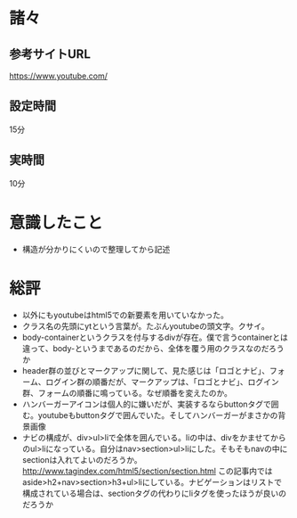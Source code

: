 # 諸々
## 参考サイトURL
https://www.youtube.com/

## 設定時間
15分
## 実時間
10分

# 意識したこと
- 構造が分かりにくいので整理してから記述

# 総評
- 以外にもyoutubeはhtml5での新要素を用いていなかった。
- クラス名の先頭にytという言葉が。たぶんyoutubeの頭文字。クサイ。
- body-containerというクラスを付与するdivが存在。僕で言うcontainerとは違って、body-というまであるのだから、全体を覆う用のクラスなのだろうか
- header群の並びとマークアップに関して、見た感じは「ロゴとナビ」、フォーム、ログイン群の順番だが、マークアップは、「ロゴとナビ」、ログイン群、フォームの順番に鳴っている。なぜ順番を変えたのか。
- ハンバーガーアイコンは個人的に嫌いだが、実装するならbuttonタグで囲む。youtubeもbuttonタグで囲んでいた。そしてハンバーガーがまさかの背景画像
- ナビの構成が、div>ul>liで全体を囲んでいる。liの中は、divをかませてからのul>liになっている。自分はnav>section>ul>liにした。そもそもnavの中にsectionは入れてよいのだろうか。 http://www.tagindex.com/html5/section/section.html この記事内ではaside>h2+nav>section>h3+ul>liにしている。ナビゲーションはリストで構成されている場合は、sectionタグの代わりにliタグを使ったほうが良いのだろうか
